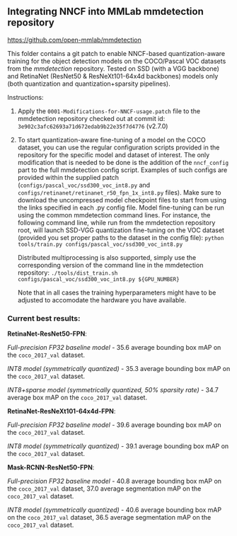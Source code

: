 ## Integrating NNCF into MMLab mmdetection repository
https://github.com/open-mmlab/mmdetection

This folder contains a git patch to enable NNCF-based quantization-aware training for the object detection models on the COCO/Pascal VOC datasets from the *mmdetection* repository. Tested on SSD (with a VGG backbone) and RetinaNet (ResNet50 & ResNeXt101-64x4d backbones) models only (both quantization and quantization+sparsity pipelines).

Instructions:
1. Apply the `0001-Modifications-for-NNCF-usage.patch` file to the mmdetection repository checked out at commit id: `3e902c3afc62693a71d672edab9b22e35f7d4776` (v2.7.0)

2. To start quantization-aware fine-tuning of a model on the COCO dataset, you can use the regular configuration scripts provided in the repository for the specific model and dataset of interest. The only modification that is needed to be done is the addition of the `nncf_config` part to the full mmdetection config script. Examples of such configs are provided within the supplied patch (`configs/pascal_voc/ssd300_voc_int8.py` and `configs/retinanet/retinanet_r50_fpn_1x_int8.py` files).
Make sure to download the uncompressed model checkpoint files to start from using the links specified in each .py config file.
Model fine-tuning can be run using the common mmdetection command lines. For instance, the following command line, while run from the mmdetection repository root, will launch SSD-VGG quantization fine-tuning on the VOC dataset (provided you set proper paths to the dataset in the config file):
`python tools/train.py configs/pascal_voc/ssd300_voc_int8.py`

    Distributed multiprocessing is also supported, simply use the corresponding version of the command line in the mmdetection repository:
`./tools/dist_train.sh configs/pascal_voc/ssd300_voc_int8.py ${GPU_NUMBER}`

    Note that in all cases the training hyperparameters might have to be adjusted to accomodate the hardware you have available.

### Current best results:

**RetinaNet-ResNet50-FPN**:

_Full-precision FP32 baseline model_ - 35.6 average bounding box mAP on the `coco_2017_val` dataset.

_INT8 model (symmetrically quantized)_ - 35.3 average bounding box mAP on the `coco_2017_val` dataset.

_INT8+sparse model (symmetrically quantized, 50% sparsity rate)_ - 34.7 average box mAP on the `coco_2017_val` dataset.

**RetinaNet-ResNeXt101-64x4d-FPN**:

_Full-precision FP32 baseline model_ - 39.6 average bounding box mAP on the `coco_2017_val` dataset.

_INT8 model (symmetrically quantized)_ - 39.1 average bounding box mAP on the `coco_2017_val` dataset.

**Mask-RCNN-ResNet50-FPN**:

_Full-precision FP32 baseline model_ - 40.8 average bounding box mAP on the `coco_2017_val` dataset, 37.0 average segmentation mAP on the `coco_2017_val` dataset.

_INT8 model (symmetrically quantized)_ - 40.6 average bounding box mAP on the `coco_2017_val` dataset, 36.5 average segmentation mAP on the `coco_2017_val` dataset.
